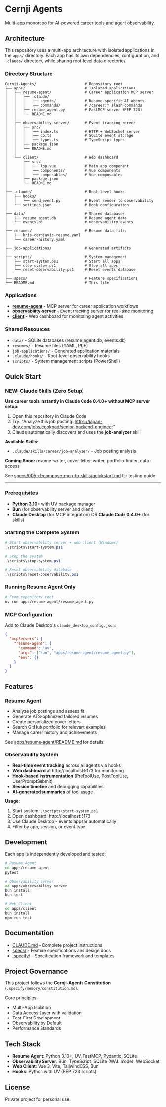 # Cernji Agents

Multi-app monorepo for AI-powered career tools and agent observability.

## Architecture

This repository uses a multi-app architecture with isolated applications in the `apps/` directory. Each app has its own dependencies, configuration, and `.claude/` directory, while sharing root-level data directories.

### Directory Structure

```
Cernji-Agents/                      # Repository root
├── apps/                           # Isolated applications
│   ├── resume-agent/               # Career application MCP server
│   │   ├── .claude/
│   │   │   ├── agents/             # Resume-specific AI agents
│   │   │   └── commands/           # /career:* slash commands
│   │   ├── resume_agent.py         # FastMCP server (PEP 723)
│   │   └── README.md
│   │
│   ├── observability-server/       # Event tracking server
│   │   ├── src/
│   │   │   ├── index.ts            # HTTP + WebSocket server
│   │   │   ├── db.ts               # SQLite event storage
│   │   │   └── types.ts            # TypeScript types
│   │   ├── package.json
│   │   └── README.md
│   │
│   └── client/                     # Web dashboard
│       ├── src/
│       │   ├── App.vue             # Main app component
│       │   ├── components/         # Vue components
│       │   └── composables/        # Vue composables
│       ├── package.json
│       └── README.md
│
├── .claude/                        # Root-level hooks
│   ├── hooks/
│   │   └── send_event.py           # Event sender to observability
│   └── settings.json               # Hook configuration
│
├── data/                           # Shared databases
│   ├── resume_agent.db             # Resume agent data
│   └── events.db                   # Observability events
│
├── resumes/                        # Resume data files
│   ├── kris-cernjavic-resume.yaml
│   └── career-history.yaml
│
├── job-applications/               # Generated artifacts
│
├── scripts/                        # System management
│   ├── start-system.ps1            # Start all apps
│   ├── stop-system.ps1             # Stop all apps
│   └── reset-observability.ps1     # Reset events database
│
├── specs/                          # Feature specifications
└── README.md                       # This file
```

### Applications

- **[resume-agent](apps/resume-agent/)** - MCP server for career application workflows
- **[observability-server](apps/observability-server/)** - Event tracking server for real-time monitoring
- **[client](apps/client/)** - Web dashboard for monitoring agent activities

### Shared Resources

- `data/` - SQLite databases (resume_agent.db, events.db)
- `resumes/` - Resume files (YAML, PDF)
- `job-applications/` - Generated application materials
- `.claude/hooks/` - Root-level observability hooks
- `scripts/` - System management scripts (PowerShell)

## Quick Start

### NEW: Claude Skills (Zero Setup)

**Use career tools instantly in Claude Code 0.4.0+ without MCP server setup:**

1. Open this repository in Claude Code
2. Try: "Analyze this job posting: https://japan-dev.com/jobs/cookpad/senior-backend-engineer"
3. Claude automatically discovers and uses the **job-analyzer** skill

**Available Skills:**
- `.claude/skills/career/job-analyzer/` - Job posting analysis

**Coming Soon:** resume-writer, cover-letter-writer, portfolio-finder, data-access

See [specs/005-decompose-mcp-to-skills/quickstart.md](specs/005-decompose-mcp-to-skills/quickstart.md) for testing guide.

---

### Prerequisites

- **Python 3.10+** with UV package manager
- **Bun** (for observability server and client)
- **Claude Desktop** (for MCP integration) OR **Claude Code 0.4.0+** (for skills)

### Starting the Complete System

```powershell
# Start observability server + web client (Windows)
.\scripts\start-system.ps1

# Stop the system
.\scripts\stop-system.ps1

# Reset observability database
.\scripts\reset-observability.ps1
```

### Running Resume Agent Only

```bash
# From repository root
uv run apps/resume-agent/resume_agent.py
```

### MCP Configuration

Add to Claude Desktop's `claude_desktop_config.json`:

```json
{
  "mcpServers": {
    "resume-agent": {
      "command": "uv",
      "args": ["run", "apps/resume-agent/resume_agent.py"],
      "env": {}
    }
  }
}
```

## Features

### Resume Agent

- Analyze job postings and assess fit
- Generate ATS-optimized tailored resumes
- Create personalized cover letters
- Search GitHub portfolio for relevant examples
- Manage career history and achievements

See [apps/resume-agent/README.md](apps/resume-agent/README.md) for details.

### Observability System

- **Real-time event tracking** across all agents via hooks
- **Web dashboard** at http://localhost:5173 for monitoring
- **Hook-based instrumentation** (PreToolUse, PostToolUse, UserPromptSubmit)
- **Session timeline** and debugging capabilities
- **AI-generated summaries** of tool usage

**Usage**:
1. Start system: `.\scripts\start-system.ps1`
2. Open dashboard: http://localhost:5173
3. Use Claude Desktop - events appear automatically
4. Filter by app, session, or event type

## Development

Each app is independently developed and tested:

```bash
# Resume Agent
cd apps/resume-agent
pytest

# Observability Server
cd apps/observability-server
bun install
bun test

# Web Client
cd apps/client
bun install
npm run test
```

## Documentation

- [CLAUDE.md](CLAUDE.md) - Complete project instructions
- [specs/](specs/) - Feature specifications and design docs
- [.specify/](\.specify/) - Specification framework and templates

## Project Governance

This project follows the **Cernji-Agents Constitution** (`.specify/memory/constitution.md`).

Core principles:
- Multi-App Isolation
- Data Access Layer with validation
- Test-First Development
- Observability by Default
- Performance Standards

## Tech Stack

- **Resume Agent**: Python 3.10+, UV, FastMCP, Pydantic, SQLite
- **Observability Server**: Bun, TypeScript, SQLite (WAL mode), WebSocket
- **Web Client**: Vue 3, Vite, TailwindCSS, Bun
- **Hooks**: Python with UV (PEP 723 scripts)

## License

Private project for personal use.

